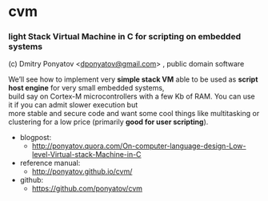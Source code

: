 # cvm
### light Stack Virtual Machine in C for scripting on embedded systems

(c) Dmitry Ponyatov <<dponyatov@gmail.com>> , public domain software

We’ll see how to implement very **simple stack VM** able to be used
as **script host engine** for very small embedded systems,<br>
build say on Cortex-M microcontrollers with a few Kb of RAM.
You can use it if you can admit slower execution but<br>
more stable and secure code and want some cool things like 
multitasking or clustering for a low price (primarily **good for user scripting**).

- blogpost:
  - http://ponyatov.quora.com/On-computer-language-design-Low-level-Virtual-stack-Machine-in-C
- reference manual:
  - http://ponyatov.github.io/cvm/
- github:
  - https://github.com/ponyatov/cvm
